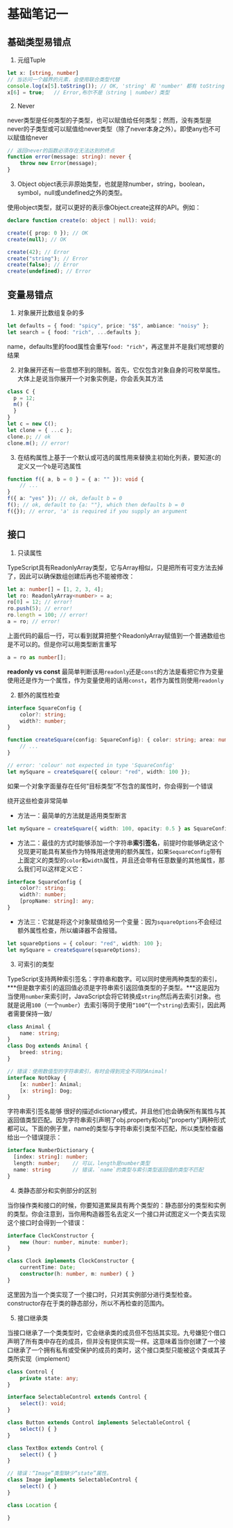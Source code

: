 # 基础笔记一

## 基础类型易错点

1. 元组Tuple

```ts
let x: [string, number]
// 当访问一个越界的元素，会使用联合类型代替
console.log(x[5].toString()); // OK, 'string' 和 'number' 都有 toString
x[6] = true;   // Error,布尔不是（string | number）类型
```

2. Never

never类型是任何类型的子类型，也可以赋值给任何类型；然而，没有类型是never的子类型或可以赋值给never类型（除了never本身之外）。即使any也不可以赋值给never

```ts
// 返回never的函数必须存在无法达到的终点
function error(message: string): never {
    throw new Error(message);
}

```

3. Object
object表示非原始类型，也就是除number，string，boolean，symbol，null或undefined之外的类型。

使用object类型，就可以更好的表示像Object.create这样的API。例如：

```ts
declare function create(o: object | null): void;

create({ prop: 0 }); // OK
create(null); // OK

create(42); // Error
create("string"); // Error
create(false); // Error
create(undefined); // Error
```

## 变量易错点

1. 对象展开比数组复杂的多

```ts
let defaults = { food: "spicy", price: "$$", ambiance: "noisy" };
let search = { food: "rich", ...defaults };
```

name，defaults里的food属性会重写`food: "rich"`，再这里并不是我们呢想要的结果

2.  对象展开还有一些意想不到的限制。首先，它仅包含对象自身的可枚举属性。大体上是说当你展开一个对象实例是，你会丢失其方法

```ts
class C {
  p = 12;
  m() {
  }
}
let c = new C();
let clone = { ...c };
clone.p; // ok
clone.m(); // error!

```

3. 在结构属性上基于一个默认或可选的属性用来替换主初始化列表，要知道`C`的定义又一个`b`是可选属性

```ts
function f({ a, b = 0 } = { a: "" }): void {
    // ...
}
f({ a: "yes" }); // ok, default b = 0
f(); // ok, default to {a: ""}, which then defaults b = 0
f({}); // error, 'a' is required if you supply an argument
```

## 接口

1. 只读属性

TypeScript具有ReadonlyArray<T>类型，它与Array<T>相似，只是把所有可变方法去掉了，因此可以确保数组创建后再也不能被修改：

```ts
let a: number[] = [1, 2, 3, 4];
let ro: ReadonlyArray<number> = a;
ro[0] = 12; // error!
ro.push(5); // error!
ro.length = 100; // error!
a = ro; // error!
```

上面代码的最后一行，可以看到就算把整个ReadonlyArray赋值到一个普通数组也是不可以的。但是你可以用类型断言重写

```ts
a = ro as number[];
```


**readonly vs const**
最简单判断该用`readonly`还是`const`的方法是看把它作为变量使用还是作为一个属性，作为变量使用的话用`const`，若作为属性则使用`readonly`

2. 额外的属性检查

```ts
interface SquareConfig {
    color?: string;
    width?: number;
}

function createSquare(config: SquareConfig): { color: string; area: number } {
    // ...
}

// error: 'colour' not expected in type 'SquareConfig'
let mySquare = createSquare({ colour: "red", width: 100 });
```

如果一个对象字面量存在任何“目标类型”不包含的属性时，你会得到一个错误

绕开这些检查非常简单

- 方法一：最简单的方法就是适用类型断言

```ts
let mySquare = createSquare({ width: 100, opacity: 0.5 } as SquareConfig);
```

- 方法二：最佳的方式时能够添加一个字符串**索引签名**，前提时你能够确定这个兑现更可能具有某些作为特殊用途使用的额外属性，如果`SequareConfig`带有上面定义的类型的`color`和`width`属性，并且还会带有任意数量的其他属性，那么我们可以这样定义它：

```ts
interface SquareConfig {
    color?: string;
    width?: number;
    [propName: string]: any;
}
```

- 方法三：它就是将这个对象赋值给另一个变量：因为`squareOptions`不会经过额外属性检查，所以编译器不会报错。

```ts
let squareOptions = { colour: "red", width: 100 };
let mySquare = createSquare(squareOptions);
```


3. 可索引的类型

TypeScript支持两种索引签名：字符串和数字。可以同时使用两种类型的索引，***但是数字索引的返回值必须是字符串索引返回值类型的子类型。***这是因为当使用`number`来索引时，JavaScript会将它转换成`string`然后再去索引对象。也就是说用`100`（一个`number`）去索引等同于使用`“100”`(一个`string`)去索引，因此两者需要保持一致/

```ts
class Animal {
    name: string;
}
class Dog extends Animal {
    breed: string;
}

// 错误：使用数值型的字符串索引，有时会得到完全不同的Animal!
interface NotOkay {
    [x: number]: Animal;
    [x: string]: Dog;
}
```

字符串索引签名能够 很好的描述dictionary模式，并且他们也会确保所有属性与其返回值类型匹配。因为字符串索引声明了obj.property和obj["property"]两种形式都可以。下面的例子里，name的类型与字符串索引类型不匹配，所以类型检查器给出一个错误提示：

```ts
interface NumberDictionary {
  [index: string]: number;
  length: number;    // 可以，length是number类型
  name: string       // 错误，`name`的类型与索引类型返回值的类型不匹配
}
```

4. 类静态部分和实例部分的区别

当你操作类和接口的时候，你要知道累屎具有两个类型的：静态部分的类型和实例的类型。你会注意到，当你用构造器签名去定义一个接口并试图定义一个类去实现这个接口时会得到一个错误：

```ts
interface ClockConstructor {
    new (hour: number, minute: number);
}

class Clock implements ClockConstructor {
    currentTime: Date;
    constructor(h: number, m: number) { }
}
```

这里因为当一个类实现了一个接口时，只对其实例部分进行类型检查。constructor存在于类的静态部分，所以不再检查的范围内。


5. 接口继承类

当接口继承了一个类类型时，它会继承类的成员但不包括其实现。九号嫌犯个借口声明了所有类中存在的成员，但并没有提供实现一样。这意味着当你创建了一个接口继承了一个拥有私有或受保护的成员的类时，这个接口类型只能被这个类或其子类所实现（implement）

```ts
class Control {
    private state: any;
}

interface SelectableControl extends Control {
    select(): void;
}

class Button extends Control implements SelectableControl {
    select() { }
}

class TextBox extends Control {
    select() { }
}

// 错误：“Image”类型缺少“state”属性。
class Image implements SelectableControl {
    select() { }
}

class Location {

}
```
